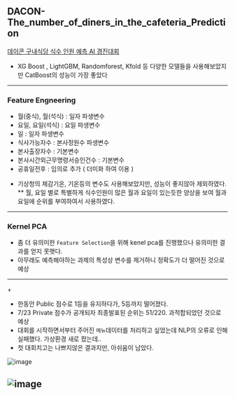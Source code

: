 ## DACON-The_number_of_diners_in_the_cafeteria_Prediction
[데이콘 구내식당 식수 인원 예측 AI 경진대회](https://dacon.io/competitions/official/235743/leaderboard)

- XG Boost , LightGBM, Randomforest, Kfold 등 다양한 모델들을 사용해보았지만 CatBoost의 성능이 가장 좋았다

--------------

### Feature Engneering
- 월(중식), 월(석식) : 일자 파생변수
- 요일, 요일(석식) : 요일 파생변수
- 일 : 일자 파생변수
- 식사가능자수 : 본사정원수 파생변수
- 본사출장자수 : 기본변수
- 본사시간외근무명령서승인건수 : 기본변수
- 공휴일전후 : 임의로 추가 ( 더미화 하여 이용 )

* 기상청의 체감기온, 기온등의 변수도 사용해보았지만, 성능이 좋지않아 제외하였다.
** 월, 요일 별로 특별하게 식수인원이 많은 월과 요일이 있는듯한 양상을 보여 월과 요일에 순위를 부여하여서 사용하였다.

-------
### Kernel PCA
- 좀 더 유의미한 `Feature Selection`을 위해 kenel pca를 진행했으나 유의미한 결과를 얻지 못햇다.
- 아무래도 예측해야하는 과제의 특성상 변수를 제거하니 정확도가 더 떨어진 것으로 예상 
---------
\+
- 한동안 Public 점수로 1등을 유지하다가, 5등까지 떨어졌다.
- 7/23 Private 점수가 공개되자 최종발표된 순위는 51/220. 과적합되었던 것으로 예상
- 대회를 시작하면서부터 주어진 `메뉴`데이터를 처리하고 싶었는데 NLP의 오류로 인해 실패했다. 가상환경 새로 팠는데..
- 첫 대회치고는 나쁘지않은 결과지만, 아쉬움이 남았다. 

![image](https://user-images.githubusercontent.com/73769046/126861455-a9f49fc6-1c03-40ab-ab5b-ab55d918a59f.png)

![image](https://user-images.githubusercontent.com/73769046/126861439-1069c3ee-a3d7-4122-a577-ba24b1c06759.png)
-------
